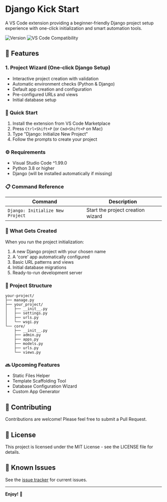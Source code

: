 # Django Kick Start

A VS Code extension providing a beginner-friendly Django project setup experience with one-click initialization and smart automation tools.

![Version](https://img.shields.io/badge/version-1.0.0-blue.svg)
![VS Code Compatibility](https://img.shields.io/badge/vscode-%5E1.99.0-brightgreen.svg)

## 🎯 Features

### 1. Project Wizard (One-click Django Setup)
- Interactive project creation with validation
- Automatic environment checks (Python & Django)
- Default app creation and configuration
- Pre-configured URLs and views
- Initial database setup

### 🚀 Quick Start

1. Install the extension from VS Code Marketplace
2. Press `Ctrl+Shift+P` (or `Cmd+Shift+P` on Mac)
3. Type "Django: Initialize New Project"
4. Follow the prompts to create your project

### ⚙️ Requirements

- Visual Studio Code ^1.99.0
- Python 3.8 or higher
- Django (will be installed automatically if missing)

### 📋 Command Reference

| Command | Description |
|---------|-------------|
| `Django: Initialize New Project` | Start the project creation wizard |

### 🔄 What Gets Created

When you run the project initialization:

1. A new Django project with your chosen name
2. A 'core' app automatically configured
3. Basic URL patterns and views
4. Initial database migrations
5. Ready-to-run development server

### 📁 Project Structure

```
your-project/
├── manage.py
├── your_project/
│   ├── __init__.py
│   ├── settings.py
│   ├── urls.py
│   └── wsgi.py
└── core/
    ├── __init__.py
    ├── admin.py
    ├── apps.py
    ├── models.py
    ├── urls.py
    └── views.py
```

### 🔜 Upcoming Features

- Static Files Helper
- Template Scaffolding Tool
- Database Configuration Wizard
- Custom App Generator

## 🤝 Contributing

Contributions are welcome! Please feel free to submit a Pull Request.

## 📝 License

This project is licensed under the MIT License - see the LICENSE file for details.

## 🐛 Known Issues

See the [issue tracker](https://github.com/yourusername/django-kick-start/issues) for current issues.

---

**Enjoy!** 🎉
